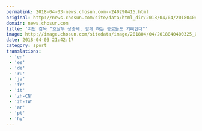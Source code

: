 ```yaml
---
permalink: 2018-04-03-news.chosun.com--240290415.html
original: http://news.chosun.com/site/data/html_dir/2018/04/04/2018040400337.html
domain: news.chosun.com
title: '지단 감독 "호날두 상승세, 함께 하는 동료들도 기뻐한다"'
image: http://image.chosun.com/sitedata/image/201804/04/2018040400325_0.jpg
date: 2018-04-03 21:42:17
category: sport
translations: 
 - 'en'
 - 'es'
 - 'de'
 - 'ru'
 - 'ja'
 - 'fr'
 - 'it'
 - 'zh-CN'
 - 'zh-TW'
 - 'ar'
 - 'pt'
 - 'hy'
---
```


